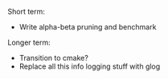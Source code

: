 
Short term:
- Write alpha-beta pruning and benchmark


Longer term:
- Transition to cmake?
- Replace all this info logging stuff with glog
